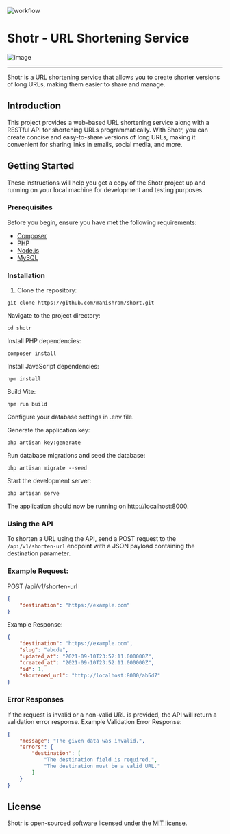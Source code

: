 ![workflow](https://github.com/manishram/shotr/actions/workflows/laravel.yml/badge.svg)

# Shotr - URL Shortening Service
![image](https://github.com/manishram/shotr/assets/22790904/a3bcc91c-f612-4e86-b071-808c86a454b6)

---

Shotr is a URL shortening service that allows you to create shorter versions of long URLs, making them easier to share and manage.

## Introduction

This project provides a web-based URL shortening service along with a RESTful API for shortening URLs programmatically. With Shotr, you can create concise and easy-to-share versions of long URLs, making it convenient for sharing links in emails, social media, and more.

## Getting Started

These instructions will help you get a copy of the Shotr project up and running on your local machine for development and testing purposes.

### Prerequisites

Before you begin, ensure you have met the following requirements:

- [Composer](https://getcomposer.org/download/)
- [PHP](https://www.php.net/downloads.php)
- [Node.js](https://nodejs.org/en/download/)
- [MySQL](https://dev.mysql.com/downloads/installer/)

### Installation

1. Clone the repository:

```
git clone https://github.com/manishram/short.git
```
Navigate to the project directory:

```
cd shotr
```
Install PHP dependencies:

```
composer install
```
Install JavaScript dependencies:

```
npm install
```

Build Vite:

```
npm run build
```

Configure your database settings in .env file.

Generate the application key:

```
php artisan key:generate
```

Run database migrations and seed the database:

```
php artisan migrate --seed
```

Start the development server:

```
php artisan serve
```
The application should now be running on http://localhost:8000.


### Using the API
To shorten a URL using the API, send a POST request to the ```/api/v1/shorten-url``` endpoint with a JSON payload containing the destination parameter.

### Example Request:

POST /api/v1/shorten-url

```json
{
    "destination": "https://example.com"
}
```

Example Response:

```json
{
    "destination": "https://example.com",
    "slug": "abcde",
    "updated_at": "2021-09-10T23:52:11.000000Z",
    "created_at": "2021-09-10T23:52:11.000000Z",
    "id": 1,
    "shortened_url": "http://localhost:8000/ab5d7"
}
```

### Error Responses
If the request is invalid or a non-valid URL is provided, the API will return a validation error response.
Example Validation Error Response:

```json
{
    "message": "The given data was invalid.",
    "errors": {
        "destination": [
            "The destination field is required.",
            "The destination must be a valid URL."
        ]
    }
}
```
## License

Shotr is open-sourced software licensed under the [MIT license](https://opensource.org/licenses/MIT).
